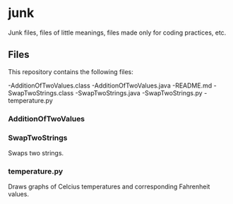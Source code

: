 # junk
Junk files, files of little meanings, files made only for coding practices, etc.

## Files
This repository contains the following files:

-AdditionOfTwoValues.class
-AdditionOfTwoValues.java
-README.md
-SwapTwoStrings.class
-SwapTwoStrings.java
-SwapTwoStrings.py
-temperature.py

### AdditionOfTwoValues

### SwapTwoStrings
Swaps two strings.

### temperature.py
Draws graphs of Celcius temperatures and corresponding Fahrenheit values.
